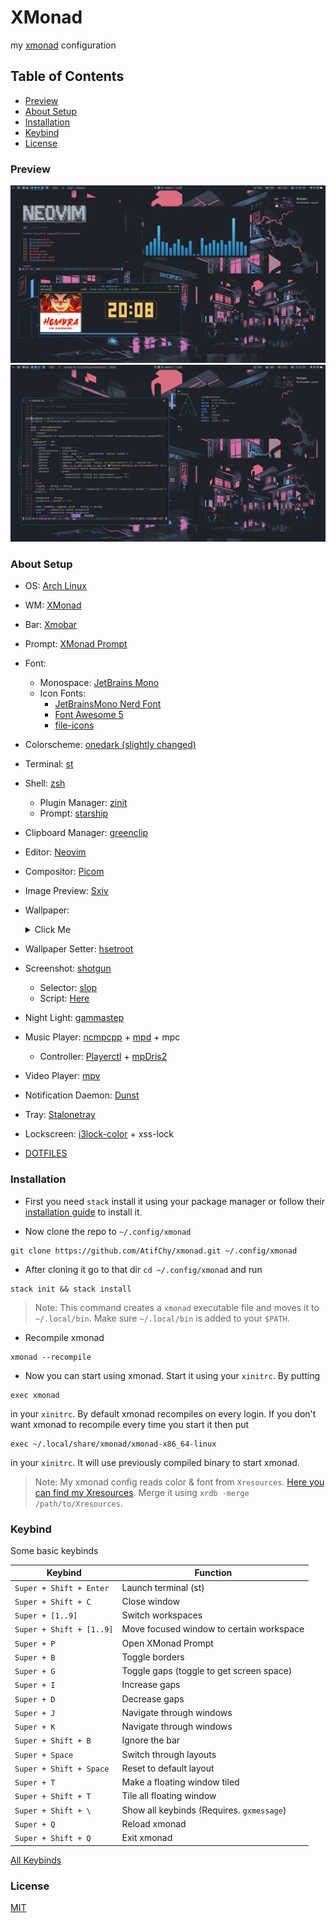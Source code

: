 # XMonad

my [xmonad](https://github.com/xmonad/xmonad) configuration

## Table of Contents

- [Preview](#preview)
- [About Setup](#about-setup)
- [Installation](#installation)
- [Keybind](#keybind)
- [License](#license)

### Preview

![preview 1](./preview/img_1.png)
![preview 2](./preview/img_2.png)

### About Setup

- OS: [Arch Linux](https://archlinux.org/)
- WM: [XMonad](https://github.com/xmonad/xmonad)
- Bar: [Xmobar](https://github.com/jaor/xmobar)
- Prompt: [XMonad Prompt](https://github.com/xmonad/xmonad-contrib)
- Font:
  - Monospace: [JetBrains Mono](https://github.com/JetBrains/JetBrainsMono)
  - Icon Fonts:
    - [JetBrainsMono Nerd Font](https://github.com/ryanoasis/nerd-fonts/tree/master/patched-fonts/JetBrainsMono/Ligatures)
    - [Font Awesome 5](https://fontawesome.com/download)
    - [file-icons](https://github.com/file-icons/atom)
- Colorscheme: [onedark (slightly changed)](https://github.com/AtifChy/dotfiles/blob/main/.config/x11/colorschemes/onedark)
- Terminal: [st](https://github.com/AtifChy/st)
- Shell: [zsh](https://github.com/AtifChy/dotfiles/tree/main/.config/zsh)
  - Plugin Manager: [zinit](https://github.com/zdharma/zinit)
  - Prompt: [starship](https://github.com/AtifChy/dotfiles/blob/main/.config/starship.toml)
- Clipboard Manager: [greenclip](https://github.com/erebe/greenclip)
- Editor: [Neovim](https://github.com/AtifChy/dotfiles/tree/main/.config/nvim)
- Compositor: [Picom](https://github.com/AtifChy/dotfiles/blob/main/.config/picom/picom.conf)
- Image Preview: [Sxiv](https://github.com/muennich/sxiv)
- Wallpaper:
  <details><summary>Click Me</summary>

  ![wallpaper](./preview/the-neon-shallows-redish.png)

  </details>

- Wallpaper Setter: [hsetroot](https://github.com/himdel/hsetroot)
- Screenshot: [shotgun](https://github.com/neXromancers/shotgun)
  - Selector: [slop](https://github.com/naelstrof/slop)
  - Script: [Here](https://github.com/AtifChy/xmonad/blob/main/scripts/shotclip)
- Night Light: [gammastep](https://gitlab.com/chinstrap/gammastep)
- Music Player: [ncmpcpp](https://github.com/AtifChy/dotfiles/tree/main/.config/ncmpcpp) + [mpd](https://github.com/AtifChy/dotfiles/blob/main/.config/mpd/mpd.conf) + mpc
  - Controller: [Playerctl](https://github.com/altdesktop/playerctl) + [mpDris2](https://github.com/eonpatapon/mpDris2)
- Video Player: [mpv](https://github.com/AtifChy/dotfiles/blob/main/.config/mpv/mpv.conf)
- Notification Daemon: [Dunst](https://github.com/AtifChy/dotfiles/blob/main/.config/dunst/dunstrc)
- Tray: [Stalonetray](https://github.com/kolbusa/stalonetray)
- Lockscreen: [i3lock-color](https://github.com/Raymo111/i3lock-color) + xss-lock
- [DOTFILES](https://github.com/AtifChy/dotfiles)

### Installation

- First you need `stack` install it using your package manager or follow their [installation guide](https://docs.haskellstack.org/en/stable/install_and_upgrade/) to install it.

- Now clone the repo to `~/.config/xmonad`

```
git clone https://github.com/AtifChy/xmonad.git ~/.config/xmonad
```

- After cloning it go to that dir `cd ~/.config/xmonad` and run

```
stack init && stack install
```

> Note: This command creates a `xmonad` executable file and moves it to `~/.local/bin`. Make sure `~/.local/bin` is added to your `$PATH`.

- Recompile xmonad

```
xmonad --recompile
```

- Now you can start using xmonad. Start it using your `xinitrc`. By putting

```
exec xmonad
```

in your `xinitrc`. By default xmonad recompiles on every login. If you don't want xmonad to recompile every time you start it then put

```
exec ~/.local/share/xmonad/xmonad-x86_64-linux
```

in your `xinitrc`. It will use previously compiled binary to start xmonad.

> Note: My xmonad config reads color & font from `Xresources`. [Here you can find my Xresources](https://github.com/AtifChy/dotfiles/blob/main/.config/x11/Xresources). Merge it using `xrdb -merge /path/to/Xresources`.

### Keybind

Some basic keybinds

| Keybind                  | Function                                  |
| ------------------------ | ----------------------------------------- |
| `Super + Shift + Enter`  | Launch terminal (st)                      |
| `Super + Shift + C`      | Close window                              |
| `Super + [1..9]`         | Switch workspaces                         |
| `Super + Shift + [1..9]` | Move focused window to certain workspace  |
| `Super + P`              | Open XMonad Prompt                        |
| `Super + B`              | Toggle borders                            |
| `Super + G`              | Toggle gaps (toggle to get screen space)  |
| `Super + I`              | Increase gaps                             |
| `Super + D`              | Decrease gaps                             |
| `Super + J`              | Navigate through windows                  |
| `Super + K`              | Navigate through windows                  |
| `Super + Shift + B`      | Ignore the bar                            |
| `Super + Space`          | Switch through layouts                    |
| `Super + Shift + Space`  | Reset to default layout                   |
| `Super + T`              | Make a floating window tiled              |
| `Super + Shift + T`      | Tile all floating window                  |
| `Super + Shift + \`      | Show all keybinds (Requires. `gxmessage`) |
| `Super + Q`              | Reload xmonad                             |
| `Super + Shift + Q`      | Exit xmonad                               |

[All Keybinds](https://github.com/AtifChy/xmonad/blob/main/src/xmonad.hs#L783)

### License

[MIT](https://github.com/AtifChy/xmonad/blob/main/LICENSE)
